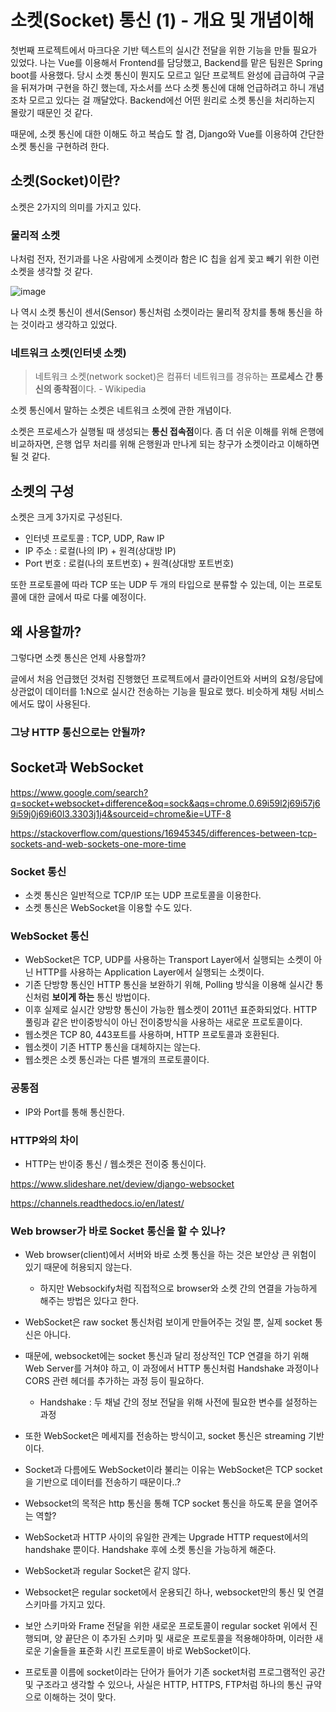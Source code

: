 # 소켓(Socket) 통신 (1) - 개요 및 개념이해

첫번째 프로젝트에서 마크다운 기반 텍스트의 실시간 전달을 위한 기능을 만들 필요가 있었다. 나는 Vue를 이용해서 Frontend를 담당했고, Backend를 맡은 팀원은 Spring boot를 사용했다. 당시 소켓 통신이 뭔지도 모르고 일단 프로젝트 완성에 급급하여 구글을 뒤져가며 구현을 하긴 했는데, 자소서를 쓰다 소켓 통신에 대해 언급하려고 하니 개념조차 모르고 있다는 걸 깨달았다. Backend에선 어떤 원리로 소켓 통신을 처리하는지 몰랐기 때문인 것 같다.

때문에, 소켓 통신에 대한 이해도 하고 복습도 할 겸, Django와 Vue를 이용하여 간단한 소켓 통신을 구현하려 한다.

## 소켓(Socket)이란?

소켓은 2가지의 의미를 가지고 있다.

### 물리적 소켓

나처럼 전자, 전기과를 나온 사람에게 소켓이라 함은 IC 칩을 쉽게 꽂고 빼기 위한 이런 소켓을 생각할 것 같다.

![image](https://user-images.githubusercontent.com/52814897/81397462-58271400-9162-11ea-91aa-fe7a6b097ea2.png)

나 역시 소켓 통신이 센서(Sensor) 통신처럼 소켓이라는 물리적 장치를 통해 통신을 하는 것이라고 생각하고 있었다.

### 네트워크 소켓(인터넷 소켓)

> 네트워크 소켓(network socket)은 컴퓨터 네트워크를 경유하는 **프로세스 간 통신의 종착점**이다. - Wikipedia

소켓 통신에서 말하는 소켓은 네트워크 소켓에 관한 개념이다.

소켓은 프로세스가 실행될 때 생성되는 **통신 접속점**이다. 좀 더 쉬운 이해를 위해 은행에 비교하자면, 은행 업무 처리를 위해 은행원과 만나게 되는 창구가 소켓이라고 이해하면 될 것 같다.

## 소켓의 구성

소켓은 크게 3가지로 구성된다.

- 인터넷 프로토콜 : TCP, UDP, Raw IP
- IP 주소 : 로컬(나의 IP) + 원격(상대방 IP)
- Port 번호 : 로컬(나의 포트번호) + 원격(상대방 포트번호)

또한 프로토콜에 따라 TCP 또는 UDP 두 개의 타입으로 분류할 수 있는데, 이는 프로토콜에 대한 글에서 따로 다룰 예정이다.

## 왜 사용할까?

그렇다면 소켓 통신은 언제 사용할까?

글에서 처음 언급했던 것처럼 진행했던 프로젝트에서 클라이언트와 서버의 요청/응답에 상관없이 데이터를 1:N으로 실시간 전송하는 기능을 필요로 했다. 비슷하게 채팅 서비스에서도 많이 사용된다.

### 그냥 HTTP 통신으로는 안될까?

## Socket과 WebSocket

https://www.google.com/search?q=socket+websocket+difference&oq=sock&aqs=chrome.0.69i59l2j69i57j69i59j0j69i60l3.3303j1j4&sourceid=chrome&ie=UTF-8

https://stackoverflow.com/questions/16945345/differences-between-tcp-sockets-and-web-sockets-one-more-time

### Socket 통신

- 소켓 통신은 일반적으로 TCP/IP 또는 UDP 프로토콜을 이용한다.
- 소켓 통신은 WebSocket을 이용할 수도 있다.

### WebSocket 통신

- WebSocket은 TCP, UDP를 사용하는 Transport Layer에서 실행되는 소켓이 아닌 HTTP를 사용하는 Application Layer에서 실행되는 소켓이다.
- 기존 단방향 통신인 HTTP 통신을 보완하기 위해, Polling 방식을 이용해 실시간 통신처럼 **보이게 하는** 통신 방법이다.
- 이후 실제로 실시간 양방향 통신이 가능한 웹소켓이 2011년 표준화되었다. HTTP 풀링과 같은 반이중방식이 아닌 전이중방식을 사용하는 새로운 프로토콜이다.
- 웹소켓은 TCP 80, 443포트를 사용하며, HTTP 프로토콜과 호환된다.
- 웹소켓이 기존 HTTP 통신을 대체하지는 않는다.
- 웹소켓은 소켓 통신과는 다른 별개의 프로토콜이다.

### 공통점

- IP와 Port를 통해 통신한다.

### HTTP와의 차이

- HTTP는 반이중 통신 / 웹소켓은 전이중 통신이다.



https://www.slideshare.net/deview/django-websocket

https://channels.readthedocs.io/en/latest/

### Web browser가 바로 Socket 통신을 할 수 있나?

- Web browser(client)에서 서버와 바로 소켓 통신을 하는 것은 보안상 큰 위험이 있기 때문에 허용되지 않는다.
  - 하지만 Websockify처럼 직접적으로 browser와 소켓 간의 연결을 가능하게 해주는 방법은 있다고 한다.
- WebSocket은 raw socket 통신처럼 보이게 만들어주는 것일 뿐, 실제 socket 통신은 아니다.
- 때문에, websocket에는 socket 통신과 달리 정상적인 TCP 연결을 하기 위해 Web Server를 거쳐야 하고, 이 과정에서 HTTP 통신처럼 Handshake 과정이나 CORS 관련 헤더를 추가하는 과정 등이 필요하다.
  - Handshake : 두 채널 간의 정보 전달을 위해 사전에 필요한 변수를 설정하는 과정
- 또한 WebSocket은 메세지를 전송하는 방식이고, socket 통신은 streaming 기반이다.
- Socket과 다름에도 WebSocket이라 불리는 이유는 WebSocket은 TCP socket을 기반으로 데이터를 전송하기 때문이다..?
- Websocket의 목적은 http 통신을 통해 TCP socket 통신을 하도록 문을 열어주는 역할?
- WebSocket과 HTTP 사이의 유일한 관계는 Upgrade HTTP request에서의 handshake 뿐이다. Handshake 후에 소켓 통신을 가능하게 해준다.



- WebSocket과 regular Socket은 같지 않다.
- Websocket은 regular socket에서 운용되긴 하나, websocket만의 통신 및 연결 스키마를 가지고 있다.
- 보안 스키마와 Frame 전달을 위한 새로운 프로토콜이 regular socket 위에서 진행되며, 양 끝단은 이 추가된 스키마 및 새로운 프로토콜을 적용해야하며, 이러한 새로운 기술들을 표준화 시킨 프로토콜이 바로 WebSocket이다.
- 프로토콜 이름에 socket이라는 단어가 들어가 기존 socket처럼 프로그램적인 공간 및 구조라고 생각할 수 있으나, 사실은 HTTP, HTTPS, FTP처럼 하나의 통신 규약으로 이해하는 것이 맞다.

